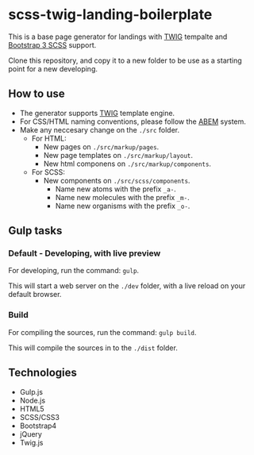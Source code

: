 # scss-twig-landing-boilerplate

This is a base page generator for landings with [TWIG] tempalte and [Bootstrap 3 SCSS] support.

Clone this repository, and copy it to a new folder to be use as a starting point for a new developing.

## How to use

- The generator supports [TWIG] template engine.
- For CSS/HTML naming conventions, please follow the [ABEM] system.
- Make any neccesary change on the `./src` folder.
    - For HTML:
        - New pages on `./src/markup/pages`.
        - New page templates on `./src/markup/layout`.
        - New html componens on `./src/markup/components`.
    - For SCSS:
        - New components on `./src/scss/components`.
            - Name new atoms with the prefix `_a-`.
            - Name new molecules with the prefix `_m-`.
            - Name new organisms with the prefix `_o-`.

## Gulp tasks

### Default - Developing, with live preview

For developing, run the command: `gulp`.

This will start a web server on the `./dev` folder, with a live reload on your default browser.

### Build

For compiling the sources, run the command: `gulp build`.

This will compile the sources in to the `./dist` folder.


## Technologies

- Gulp.js
- Node.js
- HTML5
- SCSS/CSS3
- Bootstrap4
- jQuery
- Twig.js


[TWIG]: https://twig.symfony.com/
[ABEM]: https://css-tricks.com/abem-useful-adaptation-bem/
[Bootstrap 3 SCSS]: https://github.com/twbs/bootstrap-sass
